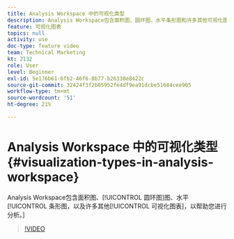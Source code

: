 ```yaml
---
title: Analysis Workspace 中的可视化类型
description: Analysis Workspace包含面积图、圆环图、水平条形图和许多其他可视化图表，可帮助您进行分析。
feature: 可视化图表
topics: null
activity: use
doc-type: feature video
team: Technical Marketing
kt: 2132
role: User
level: Beginner
exl-id: 5e176b61-6fb2-46f6-8b77-b26338e8422c
source-git-commit: 32424f3f2b05952fe4df9ea91dcbe51684cee905
workflow-type: tm+mt
source-wordcount: '51'
ht-degree: 21%

---
```


# Analysis Workspace 中的可视化类型 {#visualization-types-in-analysis-workspace}

Analysis Workspace包含面积图、[!UICONTROL 圆环图]图、水平[!UICONTROL 条形图，以及许多其他[!UICONTROL 可视化图表]，以帮助您进行分析。]

>[!VIDEO](https://video.tv.adobe.com/v/23994/?quality=12)
